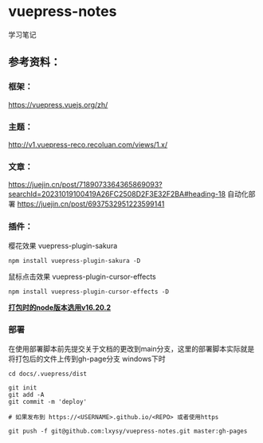 # vuepress-notes
学习笔记

## 参考资料：

### 框架：
https://vuepress.vuejs.org/zh/

### 主题：
http://v1.vuepress-reco.recoluan.com/views/1.x/

### 文章：
https://juejin.cn/post/7189073364365869093?searchId=20231019100419A26FC2508D2F3E32F2BA#heading-18
自动化部署
https://juejin.cn/post/6937532951223599141

### 插件：

樱花效果
vuepress-plugin-sakura
```shell
npm install vuepress-plugin-sakura -D
```

鼠标点击效果
vuepress-plugin-cursor-effects
```shell
npm install vuepress-plugin-cursor-effects -D
```

**<u>打包时的node版本选用v16.20.2</u>**
### 部署
在使用部署脚本前先提交关于文档的更改到main分支，这里的部署脚本实际就是将打包后的文件上传到gh-page分支
windows下时
```shell
cd docs/.vuepress/dist

git init
git add -A
git commit -m 'deploy'

# 如果发布到 https://<USERNAME>.github.io/<REPO> 或者使用https

git push -f git@github.com:lxysy/vuepress-notes.git master:gh-pages
```

